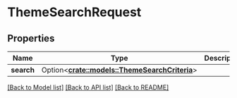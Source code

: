 # ThemeSearchRequest

## Properties

Name | Type | Description | Notes
------------ | ------------- | ------------- | -------------
**search** | Option<[**crate::models::ThemeSearchCriteria**](ThemeSearchCriteria.md)> |  | [optional]

[[Back to Model list]](../README.md#documentation-for-models) [[Back to API list]](../README.md#documentation-for-api-endpoints) [[Back to README]](../README.md)


